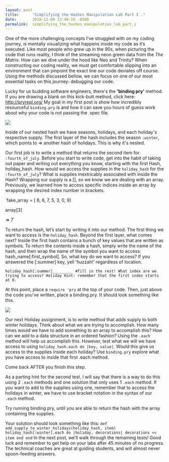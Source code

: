 ```yaml
---
layout: post
title:      "Simplifying the Hashes Manipulation Lab Part I ."
date:       2018-11-09 13:49:10 -0500
permalink:  simplifying_the_hashes_manipulation_lab_part_i
---
```



 One of the more challenging concepts I've struggled with on my coding journey, is mentally visualizing what happens inside my code as it’s executed. Like most people who grew up in the 90s, when picturing the code that runs reality, I think of the streaming neon green data from the  *The Matrix*. How can we dive under the hood like Neo and Trinity?  When constructing our coding reality, we must get comfortable slipping into an environment that can pinpoint the exact line our code deviates off course.  Using the methods discussed bellow, we can focus on one of our most essential tasks on this journey: debugging our code. 

Lucky for us budding software engineers, there's the **'binding pry'** method. If you are drawing a blank on this kick-butt method, click here: http://pryrepl.org/ My goal in my first post is show how incredibly resourceful `binding.pry` is and how it can save you hours of guess work about why your code is not passing the .spec file.

![](http://i.imgur.com/8cZTBpE.png)

Inside of our nested hash we have seasons, holidays, and each holiday's respective supply. The first layer of the hash includes the season `:winter`, which points to => another hash of holidays. This is why it's nested. 

Our first job is to write a method that returns the second item for `:fourth_of_july`.  Before you start to write code, get into the habit of taking out paper and writing out everything you know, starting with the first Hash, holiday_hash. How would we access the supplies in the `holiday_hash` for the `:fourth_of_july`? What is supplies inextricably associated with inside the Hash?
Wrapping our supply is a [], so we know we are dealing with an array. Previously, we learned how to access specific indices inside an array by wrapping the desired index number in brackets. 

`fake_array = [ 8, 6, 7, 5, 3, 0, 9]

array[3]

=> 7`

To return the hash, let’s start by writing it into our method. The first thing we want to access is the `holiday_hash`. Beyond the first layer, what comes next? Inside the first hash contains a bunch of key values that are written as symbols. To return the contents inside a hash, simply write the name of the hash, and then wrap the name of the symbol you want to access: hash_name[:first_symbol]. So, what key do we want to access? If you answered the [:summer] key, yell 'huzzah!' regardless of location. 

```
holiday_hash[:summer]_________ #fill in the rest! What index are we trying to access? Holiday Hint: remember that the first index starts at 0. 
```

At this point, place a `require 'pry` at the top of your code. Then, just above the code you've written, place a binding.pry. It should look something like this. 

![](http://i.imgur.com/Y4hnDcv.png)


Our next Holiday assignment, is to write method that adds supply to both winter holidays. Think about what we are trying to accomplish. How many times would we have to add something to an array to accomplish this? How can we add to a data structure in an ordered fashion? Using the `.each` method will help us accomplish this. However, test what we will we have access to using `holiday_hash.each do |key, value|`.  Would this give us access to the supplies inside each holiday? Use `binding.pry` explore what you have access to inside that first .each method. 

Come back AFTER you finish this step. 

As a parting hint for the second test, I will say that there is a way to do this using 2 `.each` methods and one solution that only uses 1 `.each` method. If you want to add to the supplies using one, remember that to access the holidays in winter, we have to use bracket notation in the syntax of our `.each` method.  

Try running binding.pry, until you are able to return the hash with the array containing the supplies. 

Your solution should look something like this: 
`def add_supply_to_winter_holidays(holiday_hash, item)
 holiday_hash[:winter].each do |holiday, decorations|
   decorations << item
  end
end`
In the next post, we'll walk through the remaining tests! Good luck and remember to get help on your labs after 45 minutes of no progress. The technical coaches are great at guiding students, and will almost never spoon-feeding answers.


